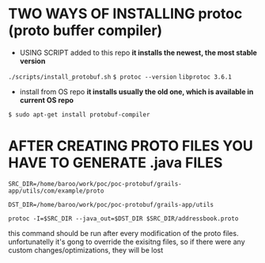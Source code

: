# TWO WAYS OF INSTALLING protoc (proto buffer compiler)


  - USING SCRIPT added to this repo 
  **it installs the newest, the most stable version**
  
`./scripts/install_protobuf.sh`
  `$ protoc --version`
	`libprotoc 3.6.1`


  - install from OS repo 
  **it installs usually the old one, which is available in current OS repo**
  
  `$ sudo apt-get install protobuf-compiler`

# AFTER CREATING PROTO FILES YOU HAVE TO GENERATE .java FILES

`SRC_DIR=/home/baroo/work/poc/poc-protobuf/grails-app/utils/com/example/proto`

`DST_DIR=/home/baroo/work/poc/poc-protobuf/grails-app/utils`

`protoc -I=$SRC_DIR --java_out=$DST_DIR $SRC_DIR/addressbook.proto`


this command should be run after every modification of the proto files. unfortunatelly it's gong to override the exisitng files, so if there were any custom changes/optimizations, they will be lost
